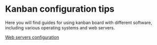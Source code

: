 # Kanban configuration tips

Here you will find guides for using kanban board with different software, 
including various operating systems and web servers.

[Web servers configuration](/docs/configuration/webserver)
